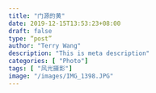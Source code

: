 ```yaml
---
title: "门源的黄"
date: 2019-12-15T13:53:23+08:00
draft: false
type: “post”
author: "Terry Wang"
description: "This is meta description"
categories: [ "Photo"]
tags: [ "风光摄影"]
image: "/images/IMG_1398.JPG"
---
```

